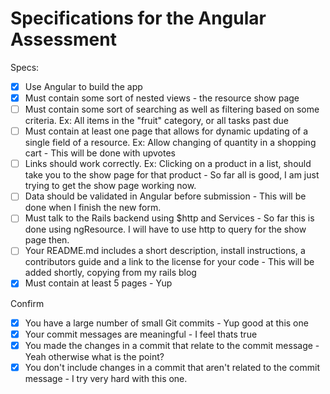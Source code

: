 # Specifications for the Angular Assessment

Specs:
- [x] Use Angular to build the app
- [x] Must contain some sort of nested views - the resource show page
- [ ] Must contain some sort of searching as well as filtering based on some criteria. Ex: All items in the "fruit" category, or all tasks past due
- [ ] Must contain at least one page that allows for dynamic updating of a single field of a resource. Ex: Allow changing of quantity in a shopping cart - This will be done with upvotes
- [ ] Links should work correctly. Ex: Clicking on a product in a list, should take you to the show page for that product - So far all is good, I am just trying to get the show page working now.
- [ ] Data should be validated in Angular before submission - This will be done when I finish the new form.
- [ ] Must talk to the Rails backend using $http and Services - So far this is done using ngResource. I will have to use http to query for the show page then.
- [ ] Your README.md includes a short description, install instructions, a contributors guide and a link to the license for your code - This will be added shortly, copying from my rails blog
- [x] Must contain at least 5 pages - Yup

Confirm
- [x] You have a large number of small Git commits - Yup good at this one
- [x] Your commit messages are meaningful - I feel thats true
- [x] You made the changes in a commit that relate to the commit message - Yeah otherwise what is the point?
- [x] You don't include changes in a commit that aren't related to the commit message - I try very hard with this one.
